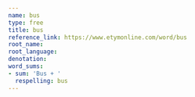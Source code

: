 ```yaml
---
name: bus
type: free
title: bus
reference_link: https://www.etymonline.com/word/bus
root_name: 
root_language: 
denotation: 
word_sums:
- sum: 'Bus + '
  respelling: bus
---
```

